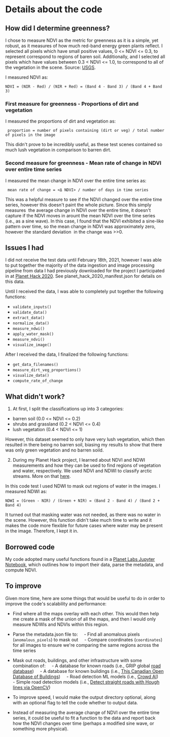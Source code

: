 # Details about the code

## How did I determine greenness?

I chose to measure NDVI as the metric for greenness as it is a simple, yet robust, as it measures of how much red-band energy green plants reflect. I selected all pixels which have small positive values, 0 <= NDVI <= 0.3, to represent correspond to regions of baren soil. Additionally, and I selected all pixels which have values between 0.3 < NDVI <= 1.0, to correspond to all of the vegetation in the scene. Source: [USGS](https://www.usgs.gov/core-science-systems/eros/phenology/science/ndvi-foundation-remote-sensing-phenology?qt-science_center_objects=0#qt-science_center_objects).

I measured NDVI as:

```NDVI = (NIR - Red) / (NIR + Red) = (Band 4 - Band 3) / (Band 4 + Band 3)```

### First measure for greenness - Proportions of dirt and vegetation
I measured the proportions of dirt and vegetation as:

``` proportion = number of pixels containing (dirt or veg) / total number of pixels in the image```

This didn't prove to be incredibly useful, as these test scenes contained so much lush vegetation in comparison to barren dirt.

### Second measure for greenness - Mean rate of change in NDVI over entire time series
I measured the mean change in NDVI over the entire time series as:

``` mean rate of change = <Δ NDVI> / number of days in time series```

This was a helpful measure to see if the NDVI changed over the entire time series, however this doesn't paint the whole picture. Since this simply measures 
the average change in NDVI over the entire time, it doesn't capture if the NDVI moves in arount the mean NDVI over the time series (i.e., as a sine wave). In
this case, I found that the NDVI exhibited a sine-like pattern over time, so the mean change in NDVI was approximately zero, however the standard deviation 
in the change was >>0.

## Issues I had
I did not receive the test data until February 18th, 2021, however I was able to put together the majority of the data ingestion and image processing pipeline from data I had previously downloaded for the project I participated in at [Planet Hack 2020](https://www.planet.com/pulse/planet-hack-2020-our-annual-hackathon-goes-virtual/). See planet_hack_2020_manifest.json for details on this data. 

Until I received the data, I was able to completely put together the following functions:
- ```validate_inputs()```
- ```validate_data()```
- ```extract_data()```
- ```normalize_data()```
- ```measure_ndwi()```
- ```apply_water_mask()```
- ```measure_ndvi()```
- ```visualize_image()```

After I received the data, I finalized the following functions:
- ```get_data_filenames()```
- ```measure_dirt_veg_proportions()```
- ```visualize_data()```
- ```compute_rate_of_change```

## What didn't work? 

1) At first, I split the classifications up into 3 categories:
- barren soil (0.0 <= NDVI <= 0.2)
- shrubs and grassland (0.2 < NDVI <= 0.4)
- lush vegetation (0.4 < NDVI <= 1)

However, this dataset seemed to only have very lush vegetation, which then resulted in there being no barren soil, biasing my results to show that there was only green vegetation and no barren soild.

2) During my Planet Hack project, I learned about NDVI and NDWI measurements and how they can be used to find regions of vegetation and water, respectively. We used NDVI and NDWI to classify arctic streams. More on that [here](https://github.com/kevinlacaille/planet_hack_2020_arctic_streams).

In this code test I used NDWI to mask out regions of water in the images. I measured NDWI as:

```NDWI = (Green - NIR) / (Green + NIR) = (Band 2 - Band 4) / (Band 2 + Band 4)```

It turned out that masking water was not needed, as there was no water in the scene. However, this function didn't take much time to write and it makes the code more flexible for future cases where water may be present in the image. Therefore, I kept it in.

## Borrowed code
My code adopted many useful functions found in a [Planet Labs Jupyter Notebook](https://github.com/planetlabs/notebooks/tree/master/jupyter-notebooks/ndvi), which outlines how to import their data, parse the metadata, and compute NDVI.

## To improve
Given more time, here are some things that would be useful to do in order to improve the code's scalability and performance:

- Find where all the maps overlay with each other. This would then help me create a mask of the union of all the maps, and then I would only measure NDWIs and NDVIs within this region.

- Parse the metadata.json file to:
    - Find all anomalous pixels (```anomalous_pixels```) to mask out
    - Compare coordinates (```coordinates```) for all images to ensure we're comparing the same regions across the time series

- Mask out roads, buildings, and other infrastructure with some combination of:
    - A database for known roads (i.e., GRIP global [road database](https://www.globio.info/download-grip-dataset))
    - A database for known buildings (i.e., [This Canadian Open Database of Buildings](https://www.statcan.gc.ca/eng/lode/databases/odb))
    - Road detection ML models (i.e., [Crowd AI](https://www.crowdai.com/))
    - Simple road detection models (i.e., [Detect straight roads with Hough lines via OpenCV](https://opencv-python-tutroals.readthedocs.io/en/latest/py_tutorials/py_imgproc/py_houghlines/py_houghlines.html))

- To improve speed, I would make the output directory optional, along with an optional flag to tell the code whether to output data.

- Instead of measuring the average change of NDVI over the entire time series, it could be useful to fit a function to the data and report back how the NDVI changes over time (perhaps a modified sine wave, or something more physical).
